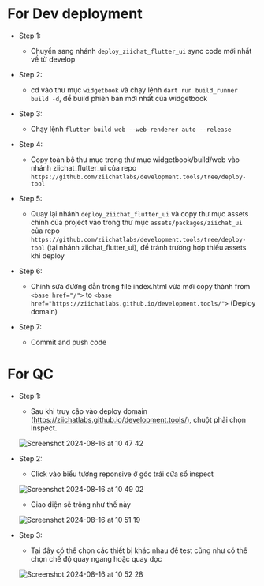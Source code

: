# For Dev deployment

- Step 1:
    - Chuyển sang nhánh `deploy_ziichat_flutter_ui` sync code mới nhất về từ develop
- Step 2:
    - cd vào thư mục `widgetbook` và chạy lệnh `dart run build_runner build -d`,
      để build phiên bản mới nhất của widgetbook
- Step 3:
    - Chạy lệnh `flutter build web --web-renderer auto --release`
- Step 4:
    - Copy toàn bộ thư mục trong thư mục widgetbook/build/web
    vào nhánh ziichat_flutter_ui của repo `https://github.com/ziichatlabs/development.tools/tree/deploy-tool`
- Step 5:
    - Quay lại nhánh `deploy_ziichat_flutter_ui` và copy thư mục
    assets chính của project vào trong thư mục `assets/packages/ziichat_ui` của repo `https://github.com/ziichatlabs/development.tools/tree/deploy-tool` (tại nhánh ziichat_flutter_ui), để tránh trường hợp thiếu assets khi deploy
    
- Step 6:
    - Chỉnh sửa đường dẫn trong file index.html vừa mới copy thành
    from
    ```<base href="/">```
    to
    ```<base href="https://ziichatlabs.github.io/development.tools/">``` (Deploy domain)
- Step 7:
    - Commit and push code
 
# For QC
- Step 1:
    - Sau khi truy cập vào deploy domain (https://ziichatlabs.github.io/development.tools/),
      chuột phải chọn Inspect.
      
     ![Screenshot 2024-08-16 at 10 47 42](https://github.com/user-attachments/assets/46f554d0-081b-419c-8b0d-c5ec6e62a90d)
- Step 2:
    - Click vào biểu tượng reponsive ở góc trái cửa sổ inspect
      
     ![Screenshot 2024-08-16 at 10 49 02](https://github.com/user-attachments/assets/6487bf88-d97f-482c-a146-267faeecb959)
    - Giao diện sẽ trông như thế này
      
     ![Screenshot 2024-08-16 at 10 51 19](https://github.com/user-attachments/assets/e3baa430-7f5b-45cc-90e9-fd953928b68b)

- Step 3:
  - Tại đây có thể chọn các thiết bị khác nhau để test cũng như có thể chọn chế độ quay ngang hoặc quay dọc
    
  ![Screenshot 2024-08-16 at 10 52 28](https://github.com/user-attachments/assets/5753c3aa-39a2-4315-90a9-aa4a0a0d173e)

